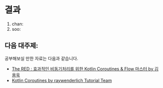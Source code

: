 # 결과

1. chan: 
2. soo:

## 다음 대주제:

공부해보실 만한 자료는 다음과 같습니다.
- [The RED : 효과적인 비동기처리를 위한 Kotlin Coroutines & Flow 마스터 by 김용욱](https://fastcampus.co.kr/courses/209503)
- [Kotlin Coroutines by raywenderlich Tutorial Team](https://www.amazon.com/Kotlin-Coroutines-Tutorials-Second-Mastering/dp/1942878958/ref=pd_sbs_sccl_2_2/132-0164366-8470676?pd_rd_w=q4qja&content-id=amzn1.sym.3676f086-9496-4fd7-8490-77cf7f43f846&pf_rd_p=3676f086-9496-4fd7-8490-77cf7f43f846&pf_rd_r=RH1C0NCRXDDYTES5YVJ0&pd_rd_wg=UDFkw&pd_rd_r=edaf3394-178e-44fe-97af-d2c80464e463&pd_rd_i=1942878958&psc=1)
